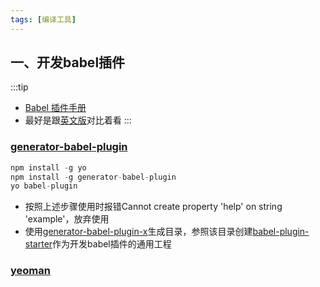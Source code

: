 ```yaml
---
tags: [编译工具]
---
```


## 一、开发babel插件
:::tip
- [Babel 插件手册](https://github.com/jamiebuilds/babel-handbook/blob/master/translations/zh-Hans/plugin-handbook.md)
- 最好是跟[英文版](https://github.com/jamiebuilds/babel-handbook/blob/master/translations/en/plugin-handbook.md)对比着看
:::

### [generator-babel-plugin](https://github.com/babel/generator-babel-plugin)
```js
npm install -g yo
npm install -g generator-babel-plugin
yo babel-plugin
```
- 按照上述步骤使用时报错Cannot create property 'help' on string 'example'，放弃使用
- 使用[generator-babel-plugin-x](https://github.com/OSpoon/generator-babel-plugin)生成目录，参照该目录创建[babel-plugin-starter](https://github.com/fqishuai/babel-plugin-starter)作为开发babel插件的通用工程

### [yeoman](https://yeoman.io/)